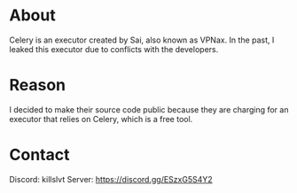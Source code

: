 # About

Celery is an executor created by Sai, also known as VPNax. In the past, I leaked this executor due to conflicts with the developers.

# Reason

I decided to make their source code public because they are charging for an executor that relies on Celery, which is a free tool.

# Contact
Discord: killslvt
Server: https://discord.gg/ESzxG5S4Y2

